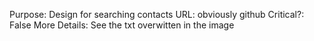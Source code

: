 Purpose: Design for searching contacts
URL: obviously github
Critical?: False
More Details: See the txt overwitten in the image
